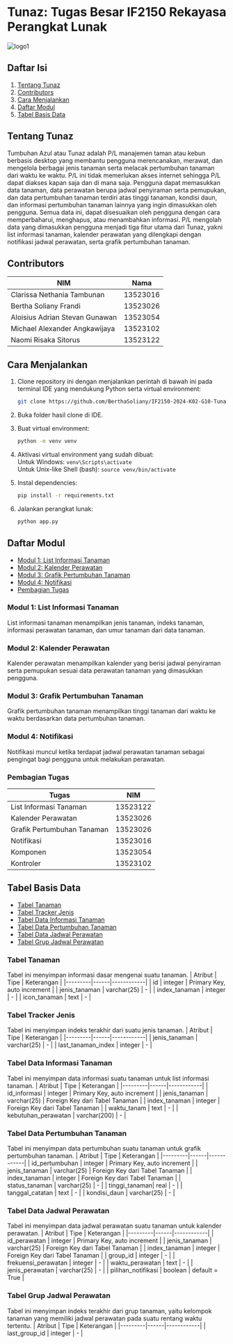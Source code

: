 # Tunaz: Tugas Besar IF2150 Rekayasa Perangkat Lunak
![logo1](https://github.com/user-attachments/assets/f2fbcae9-f95b-4962-9288-dcf4b0097f09)

## Daftar Isi
1. [Tentang Tunaz](#tentang-tunaz)
2. [Contributors](#contributors)
3. [Cara Menjalankan](#cara-menjalankan)
4. [Daftar Modul](#daftar-modul)
5. [Tabel Basis Data](#tabel-basis-data)

## Tentang Tunaz
Tumbuhan Azul atau Tunaz adalah P/L manajemen taman atau kebun berbasis desktop yang membantu pengguna merencanakan, merawat, dan mengelola berbagai jenis tanaman serta melacak pertumbuhan tanaman dari waktu ke waktu. P/L ini tidak memerlukan akses internet sehingga P/L dapat diakses kapan saja dan di mana saja. Pengguna dapat memasukkan data tanaman, data perawatan berupa jadwal penyiraman serta pemupukan, dan data pertumbuhan tanaman terdiri atas tinggi tanaman, kondisi daun, dan informasi pertumbuhan tanaman lainnya yang ingin dimasukkan oleh pengguna. Semua data ini, dapat disesuaikan oleh pengguna dengan cara memperbaharui, menghapus, atau menambahkan informasi. P/L mengolah data yang dimasukkan pengguna menjadi tiga fitur utama dari Tunaz, yakni list informasi tanaman, kalender perawatan yang dilengkapi dengan notifikasi jadwal perawatan, serta grafik pertumbuhan tanaman. 

## Contributors
| NIM | Nama |
|-----|------|
| Clarissa Nethania Tambunan | 13523016 |
| Bertha Soliany Frandi | 13523026 |
| Aloisius Adrian Stevan Gunawan | 13523054 |
| Michael Alexander Angkawijaya | 13523102 |
| Naomi Risaka Sitorus | 13523122 |

## Cara Menjalankan
1. Clone repository ini dengan menjalankan perintah di bawah ini pada terminal IDE yang mendukung Python serta virtual environment:
   ```sh
   git clone https://github.com/BerthaSoliany/IF2150-2024-K02-G10-Tunaz.git

2. Buka folder hasil clone di IDE.

3. Buat virtual environment:
   ```sh
   python -m venv venv
   
4. Aktivasi virtual environment yang sudah dibuat:<br>
   Untuk Windows: ```venv\Scripts\activate```<br> 
   Untuk Unix-like Shell (bash): ```source venv/bin/activate```

5. Instal dependencies:
    ```sh
    pip install -r requirements.txt

6. Jalankan perangkat lunak:
    ```sh
    python app.py

## Daftar Modul
- [Modul 1: List Informasi Tanaman](#modul-1-list-informasi-tanaman)
- [Modul 2: Kalender Perawatan](#modul-2-kalender-perawatan)
- [Modul 3: Grafik Pertumbuhan Tanaman](#modul-3-grafik-pertumbuhan-tanaman)
- [Modul 4: Notifikasi](#modul-4-notifikasi)
- [Pembagian Tugas](#pembagian-tugas)

### Modul 1: List Informasi Tanaman
List informasi tanaman menampilkan jenis tanaman, indeks tanaman, informasi perawatan tanaman, dan umur tanaman dari data tanaman.

### Modul 2: Kalender Perawatan
Kalender perawatan menampilkan kalender yang berisi jadwal penyiraman serta pemupukan sesuai data perawatan tanaman yang dimasukkan pengguna.

### Modul 3: Grafik Pertumbuhan Tanaman
Grafik pertumbuhan tanaman menampilkan tinggi tanaman dari waktu ke waktu berdasarkan data pertumbuhan tanaman.

### Modul 4: Notifikasi
Notifikasi muncul ketika terdapat jadwal perawatan tanaman sebagai pengingat bagi pengguna untuk melakukan perawatan.

### Pembagian Tugas
| Tugas | NIM |
|-------|-----|
| List Informasi Tanaman | 13523122 |
| Kalender Perawatan | 13523026 |
| Grafik Pertumbuhan Tanaman | 13523026 |
| Notifikasi | 13523016 |
| Komponen | 13523054 |
| Kontroler | 13523102 |

## Tabel Basis Data
- [Tabel Tanaman](#tabel-tanaman)
- [Tabel Tracker Jenis](#tabel-tracker-jenis)
- [Tabel Data Informasi Tanaman](#tabel-data-informasi-tanaman)
- [Tabel Data Pertumbuhan Tanaman](#tabel-data-informasi-tanaman)
- [Tabel Data Jadwal Perawatan](#tabel-data-jadwal-perawatan)
- [Tabel Grup Jadwal Perawatan](#tabel-grup-jadwal-perawatan)

### Tabel Tanaman
Tabel ini menyimpan informasi dasar mengenai suatu tanaman.
| Atribut | Tipe | Keterangan |
|---------|------|------------|
| id | integer | Primary Key, auto increment |
| jenis_tanaman | varchar(25) | - |
| index_tanaman | integer | - |
| icon_tanaman | text | - |

### Tabel Tracker Jenis
Tabel ini menyimpan indeks terakhir dari suatu jenis tanaman.
| Atribut | Tipe | Keterangan |
|---------|------|------------|
| jenis_tanaman | varchar(25) | - |
| last_tanaman_index | integer | - |

### Tabel Data Informasi Tanaman
Tabel ini menyimpan data informasi suatu tanaman untuk list informasi tanaman.
| Atribut | Tipe | Keterangan |
|---------|------|------------|
| id_informasi | integer | Primary Key, auto increment |
| jenis_tanaman | varchar(25) | Foreign Key dari Tabel Tanaman |
| index_tanaman | integer | Foreign Key dari Tabel Tanaman |
| waktu_tanam | text | - |
| kebutuhan_perawatan | varchar(200) | - |

### Tabel Data Pertumbuhan Tanaman
Tabel ini menyimpan data pertumbuhan suatu tanaman untuk grafik pertumbuhan tanaman.
| Atribut | Tipe | Keterangan |
|---------|------|------------|
| id_pertumbuhan | integer | Primary Key, auto increment |
| jenis_tanaman | varchar(25) | Foreign Key dari Tabel Tanaman |
| index_tanaman | integer | Foreign Key dari Tabel Tanaman |
| status_tanaman | varchar(25) | - |
| tinggi_tanaman| real | - |
| tanggal_catatan | text | - |
| kondisi_daun | varchar(25) | - |

### Tabel Data Jadwal Perawatan
Tabel ini menyimpan data jadwal perawatan suatu tanaman untuk kalender perawatan.
| Atribut | Tipe | Keterangan |
|---------|------|------------|
| id_perawatan | integer | Primary Key, auto increment |
| jenis_tanaman | varchar(25) | Foreign Key dari Tabel Tanaman |
| index_tanaman | integer | Foreign Key dari Tabel Tanaman |
| group_id | integer | - |
| frekuensi_perawatan | integer | - |
| waktu_perawatan | text | - |
| jenis_perawatan | varchar(25) | - |
| pilihan_notifikasi | boolean | default = True |

### Tabel Grup Jadwal Perawatan
Tabel ini menyimpan indeks terakhir dari grup tanaman, yaitu kelompok tanaman yang memiliki jadwal perawatan pada suatu rentang waktu tertentu.
| Atribut | Tipe | Keterangan |
|---------|------|------------|
| last_group_id | integer | - |
